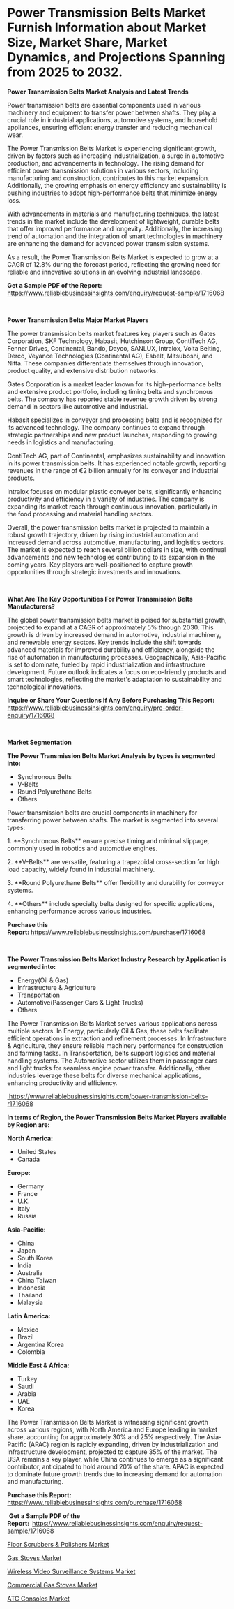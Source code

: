 <p><h1>Power Transmission Belts Market Furnish Information about Market Size, Market Share, Market Dynamics, and Projections Spanning from 2025 to 2032.</h1></p><p><strong>Power Transmission Belts Market Analysis and Latest Trends</strong></p>
<p><p>Power transmission belts are essential components used in various machinery and equipment to transfer power between shafts. They play a crucial role in industrial applications, automotive systems, and household appliances, ensuring efficient energy transfer and reducing mechanical wear.</p><p>The Power Transmission Belts Market is experiencing significant growth, driven by factors such as increasing industrialization, a surge in automotive production, and advancements in technology. The rising demand for efficient power transmission solutions in various sectors, including manufacturing and construction, contributes to this market expansion. Additionally, the growing emphasis on energy efficiency and sustainability is pushing industries to adopt high-performance belts that minimize energy loss.</p><p>With advancements in materials and manufacturing techniques, the latest trends in the market include the development of lightweight, durable belts that offer improved performance and longevity. Additionally, the increasing trend of automation and the integration of smart technologies in machinery are enhancing the demand for advanced power transmission systems.</p><p>As a result, the Power Transmission Belts Market is expected to grow at a CAGR of 12.8% during the forecast period, reflecting the growing need for reliable and innovative solutions in an evolving industrial landscape.</p></p>
<p><strong>Get a Sample PDF of the Report:&nbsp;</strong> <a href="https://www.reliablebusinessinsights.com/enquiry/request-sample/1716068?utm_campaign=75&utm_medium=2&utm_source=Github&utm_content=ia&utm_term=23022025&utm_id=power-transmission-belts">https://www.reliablebusinessinsights.com/enquiry/request-sample/1716068</a></p>
<p>&nbsp;</p>
<p><strong>Power Transmission Belts Major Market Players</strong></p>
<p><p>The power transmission belts market features key players such as Gates Corporation, SKF Technology, Habasit, Hutchinson Group, ContiTech AG, Fenner Drives, Continental, Bando, Dayco, SANLUX, Intralox, Volta Belting, Derco, Veyance Technologies (Continental AG), Esbelt, Mitsuboshi, and Nitta. These companies differentiate themselves through innovation, product quality, and extensive distribution networks.</p><p>Gates Corporation is a market leader known for its high-performance belts and extensive product portfolio, including timing belts and synchronous belts. The company has reported stable revenue growth driven by strong demand in sectors like automotive and industrial.</p><p>Habasit specializes in conveyor and processing belts and is recognized for its advanced technology. The company continues to expand through strategic partnerships and new product launches, responding to growing needs in logistics and manufacturing.</p><p>ContiTech AG, part of Continental, emphasizes sustainability and innovation in its power transmission belts. It has experienced notable growth, reporting revenues in the range of €2 billion annually for its conveyor and industrial products.</p><p>Intralox focuses on modular plastic conveyor belts, significantly enhancing productivity and efficiency in a variety of industries. The company is expanding its market reach through continuous innovation, particularly in the food processing and material handling sectors.</p><p>Overall, the power transmission belts market is projected to maintain a robust growth trajectory, driven by rising industrial automation and increased demand across automotive, manufacturing, and logistics sectors. The market is expected to reach several billion dollars in size, with continual advancements and new technologies contributing to its expansion in the coming years. Key players are well-positioned to capture growth opportunities through strategic investments and innovations.</p></p>
<p>&nbsp;</p>
<p><strong>What Are The Key Opportunities For Power Transmission Belts Manufacturers?</strong></p>
<p><p>The global power transmission belts market is poised for substantial growth, projected to expand at a CAGR of approximately 5% through 2030. This growth is driven by increased demand in automotive, industrial machinery, and renewable energy sectors. Key trends include the shift towards advanced materials for improved durability and efficiency, alongside the rise of automation in manufacturing processes. Geographically, Asia-Pacific is set to dominate, fueled by rapid industrialization and infrastructure development. Future outlook indicates a focus on eco-friendly products and smart technologies, reflecting the market's adaptation to sustainability and technological innovations.</p></p>
<p><strong>Inquire or Share Your Questions If Any Before Purchasing This Report:</strong> <a href="https://www.reliablebusinessinsights.com/enquiry/pre-order-enquiry/1716068?utm_campaign=75&utm_medium=2&utm_source=Github&utm_content=ia&utm_term=23022025&utm_id=power-transmission-belts">https://www.reliablebusinessinsights.com/enquiry/pre-order-enquiry/1716068</a></p>
<p>&nbsp;</p>
<p><strong>Market Segmentation</strong></p>
<p><strong>The Power Transmission Belts Market Analysis by types is segmented into:</strong></p>
<p><ul><li>Synchronous Belts</li><li>V-Belts</li><li>Round Polyurethane Belts</li><li>Others</li></ul></p>
<p><p>Power transmission belts are crucial components in machinery for transferring power between shafts. The market is segmented into several types: </p><p>1. **Synchronous Belts** ensure precise timing and minimal slippage, commonly used in robotics and automotive engines. </p><p>2. **V-Belts** are versatile, featuring a trapezoidal cross-section for high load capacity, widely found in industrial machinery. </p><p>3. **Round Polyurethane Belts** offer flexibility and durability for conveyor systems. </p><p>4. **Others** include specialty belts designed for specific applications, enhancing performance across various industries.</p></p>
<p><strong>Purchase this Report:&nbsp;</strong><a href="https://www.reliablebusinessinsights.com/purchase/1716068?utm_campaign=75&utm_medium=2&utm_source=Github&utm_content=ia&utm_term=23022025&utm_id=power-transmission-belts">https://www.reliablebusinessinsights.com/purchase/1716068</a></p>
<p>&nbsp;</p>
<p><strong>The Power Transmission Belts Market Industry Research by Application is segmented into:</strong></p>
<p><ul><li>Energy(Oil & Gas)</li><li>Infrastructure & Agriculture</li><li>Transportation</li><li>Automotive(Passenger Cars & Light Trucks)</li><li>Others</li></ul></p>
<p><p>The Power Transmission Belts Market serves various applications across multiple sectors. In Energy, particularly Oil & Gas, these belts facilitate efficient operations in extraction and refinement processes. In Infrastructure & Agriculture, they ensure reliable machinery performance for construction and farming tasks. In Transportation, belts support logistics and material handling systems. The Automotive sector utilizes them in passenger cars and light trucks for seamless engine power transfer. Additionally, other industries leverage these belts for diverse mechanical applications, enhancing productivity and efficiency.</p></p>
<p><a href="https://www.reliablebusinessinsights.com/power-transmission-belts-r1716068?utm_campaign=75&utm_medium=2&utm_source=Github&utm_content=ia&utm_term=23022025&utm_id=power-transmission-belts">&nbsp;https://www.reliablebusinessinsights.com/power-transmission-belts-r1716068</a></p>
<p><strong>In terms of Region, the Power Transmission Belts Market Players available by Region are:</strong></p>
<p>
    <p> <strong> North America: </strong>
        <ul>
            <li>United States</li>
            <li>Canada</li>
        </ul>
        </p> 
    <p> <strong> Europe: </strong>
        <ul>
            <li>Germany</li>
            <li>France</li>
            <li>U.K.</li>
            <li>Italy</li>
            <li>Russia</li>
        </ul>
        </p> 
    <p> <strong> Asia-Pacific: </strong>
        <ul>
            <li>China</li>
            <li>Japan</li>
            <li>South Korea</li>
            <li>India</li>
            <li>Australia</li>
            <li>China Taiwan</li>
            <li>Indonesia</li>
            <li>Thailand</li>
            <li>Malaysia</li>
        </ul>
        </p> 
    <p> <strong> Latin America: </strong>
        <ul>
            <li>Mexico</li>
            <li>Brazil</li>
            <li>Argentina Korea</li>
            <li>Colombia</li>
        </ul>
        </p> 
    <p> <strong> Middle East & Africa: </strong>
        <ul>
            <li>Turkey</li>
            <li>Saudi</li>
            <li>Arabia</li>
            <li>UAE</li>
            <li>Korea</li>
        </ul>
    </p>
    </p>
<p><p>The Power Transmission Belts Market is witnessing significant growth across various regions, with North America and Europe leading in market share, accounting for approximately 30% and 25% respectively. The Asia-Pacific (APAC) region is rapidly expanding, driven by industrialization and infrastructure development, projected to capture 35% of the market. The USA remains a key player, while China continues to emerge as a significant contributor, anticipated to hold around 20% of the share. APAC is expected to dominate future growth trends due to increasing demand for automation and manufacturing.</p></p>
<p><strong>Purchase this Report: </strong><a href="https://www.reliablebusinessinsights.com/purchase/1716068?utm_campaign=75&utm_medium=2&utm_source=Github&utm_content=ia&utm_term=23022025&utm_id=power-transmission-belts">https://www.reliablebusinessinsights.com/purchase/1716068</a></p>
<p>&nbsp;<strong>Get a Sample PDF of the Report:&nbsp;&nbsp;</strong><a href="https://www.reliablebusinessinsights.com/enquiry/request-sample/1716068?utm_campaign=75&utm_medium=2&utm_source=Github&utm_content=ia&utm_term=23022025&utm_id=power-transmission-belts">https://www.reliablebusinessinsights.com/enquiry/request-sample/1716068</a></p>
<p><strong></strong></p>
<p><p><a href="https://github.com/toqiourir/Market-Research-Report-List-1/blob/main/floor-scrubbers-polishers-market.md?utm_campaign=75&utm_medium=2&utm_source=Github&utm_content=ia&utm_term=23022025&utm_id=power-transmission-belts">Floor Scrubbers & Polishers Market</a></p><p><a href="https://github.com/boccalyver5k/Market-Research-Report-List-1/blob/main/gas-stoves-market.md?utm_campaign=75&utm_medium=2&utm_source=Github&utm_content=ia&utm_term=23022025&utm_id=power-transmission-belts">Gas Stoves Market</a></p><p><a href="https://github.com/plawragarile/Market-Research-Report-List-1/blob/main/wireless-video-surveillance-systems-market.md?utm_campaign=75&utm_medium=2&utm_source=Github&utm_content=ia&utm_term=23022025&utm_id=power-transmission-belts">Wireless Video Surveillance Systems Market</a></p><p><a href="https://github.com/hamremunazm4/Market-Research-Report-List-1/blob/main/commercial-gas-stoves-market.md?utm_campaign=75&utm_medium=2&utm_source=Github&utm_content=ia&utm_term=23022025&utm_id=power-transmission-belts">Commercial Gas Stoves Market</a></p><p><a href="https://github.com/chadytoungu4/Market-Research-Report-List-1/blob/main/atc-consoles-market.md?utm_campaign=75&utm_medium=2&utm_source=Github&utm_content=ia&utm_term=23022025&utm_id=power-transmission-belts">ATC Consoles Market</a></p></p>